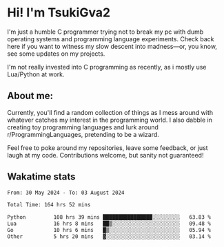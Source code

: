 # Hi! I'm TsukiGva2

I'm just a humble C programmer trying not to break my pc with dumb operating systems and programming language experiments. Check back here if you want to witness my slow descent into madness—or, you know, see some updates on my projects.

I'm not really invested into C programming as recently, as i mostly use Lua/Python at work.

## About me:

Currently, you'll find a random collection of things as I mess around with whatever catches my interest in the programming world. I also dabble in creating toy programming languages and lurk around r/ProgrammingLanguages, pretending to be a wizard.

Feel free to poke around my repositories, leave some feedback, or just laugh at my code. Contributions welcome, but sanity not guaranteed!

## Wakatime stats
<!--START_SECTION:waka-->

```txt
From: 30 May 2024 - To: 03 August 2024

Total Time: 164 hrs 52 mins

Python         108 hrs 39 mins ████████████████░░░░░░░░░   63.83 %
Lua            16 hrs 8 mins   ██▒░░░░░░░░░░░░░░░░░░░░░░   09.48 %
Go             10 hrs 6 mins   █▒░░░░░░░░░░░░░░░░░░░░░░░   05.94 %
Other          5 hrs 20 mins   ▓░░░░░░░░░░░░░░░░░░░░░░░░   03.14 %
```

<!--END_SECTION:waka-->
